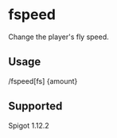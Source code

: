 # fspeed

Change the player's fly speed.

## Usage 

/fspeed[fs] {amount}

## Supported

Spigot 1.12.2
